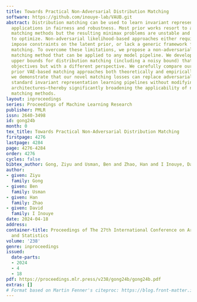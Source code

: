 ```yaml
---
title: Towards Practical Non-Adversarial Distribution Matching
software: https://github.com/inouye-lab/VAUB.git
abstract: Distribution matching can be used to learn invariant representations with
  applications in fairness and robustness. Most prior works resort to adversarial
  matching methods but the resulting minimax problems are unstable and challenging
  to optimize. Non-adversarial likelihood-based approaches either require model invertibility,
  impose constraints on the latent prior, or lack a generic framework for distribution
  matching. To overcome these limitations, we propose a non-adversarial VAE-based
  matching method that can be applied to any model pipeline. We develop a set of alignment
  upper bounds for distribution matching (including a noisy bound) that have VAE-like
  objectives but with a different perspective. We carefully compare our method to
  prior VAE-based matching approaches both theoretically and empirically. Finally,
  we demonstrate that our novel matching losses can replace adversarial losses in
  standard invariant representation learning pipelines without modifying the original
  architectures—thereby significantly broadening the applicability of non-adversarial
  matching methods.
layout: inproceedings
series: Proceedings of Machine Learning Research
publisher: PMLR
issn: 2640-3498
id: gong24b
month: 0
tex_title: Towards Practical Non-Adversarial Distribution Matching
firstpage: 4276
lastpage: 4284
page: 4276-4284
order: 4276
cycles: false
bibtex_author: Gong, Ziyu and Usman, Ben and Zhao, Han and I Inouye, David
author:
- given: Ziyu
  family: Gong
- given: Ben
  family: Usman
- given: Han
  family: Zhao
- given: David
  family: I Inouye
date: 2024-04-18
address:
container-title: Proceedings of The 27th International Conference on Artificial Intelligence
  and Statistics
volume: '238'
genre: inproceedings
issued:
  date-parts:
  - 2024
  - 4
  - 18
pdf: https://proceedings.mlr.press/v238/gong24b/gong24b.pdf
extras: []
# Format based on Martin Fenner's citeproc: https://blog.front-matter.io/posts/citeproc-yaml-for-bibliographies/
---
```

